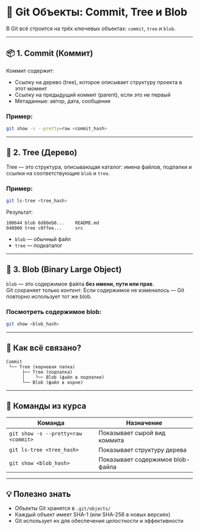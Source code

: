 # 🧱 Git Объекты: Commit, Tree и Blob

В Git всё строится на трёх ключевых объектах: `commit`, `tree` и `blob`.

---

## 📦 1. Commit (Коммит)

Коммит содержит:

- Ссылку на дерево (tree), которое описывает структуру проекта в этот момент
- Ссылку на предыдущий коммит (parent), если это не первый
- Метаданные: автор, дата, сообщение

### Пример:

```bash
git show -s --pretty=raw <commit_hash>
```

---

## 🌲 2. Tree (Дерево)

Tree — это структура, описывающая каталог: имена файлов, подпапки и ссылки на соответствующие `blob` и `tree`.

### Пример:

```bash
git ls-tree <tree_hash>
```

Результат:

```
100644 blob 6d80eb0...    README.md
040000 tree c0ffee...     src
```

- `blob` — обычный файл
- `tree` — подкаталог

---

## 📄 3. Blob (Binary Large Object)

`blob` — это содержимое файла **без имени, пути или прав**.  
Git сохраняет только *контент*. Если содержимое не изменилось — Git повторно использует тот же blob.

### Посмотреть содержимое blob:

```bash
git show <blob_hash>
```

---

## 🔗 Как всё связано?

```
Commit
 └── Tree (корневая папка)
      ├── Tree (подпапка)
      │    └── Blob (файл в подпапке)
      └── Blob (файл в корне)
```

---

## 📘 Команды из курса

| Команда | Назначение |
|--------|------------|
| `git show -s --pretty=raw <commit>` | Показывает сырой вид коммита |
| `git ls-tree <tree_hash>`           | Показывает структуру дерева |
| `git show <blob_hash>`              | Показывает содержимое blob-файла |

---

## 💡 Полезно знать

- Объекты Git хранятся в `.git/objects/`
- Каждый объект имеет SHA-1 (или SHA-256 в новых версиях)
- Git использует их для обеспечения целостности и эффективности
